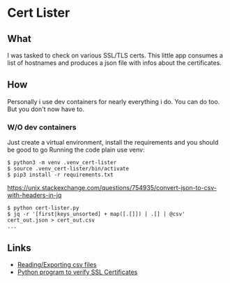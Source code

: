 # Cert Lister

## What
I was tasked to check on various SSL/TLS certs.
This little app consumes a list of hostnames and produces a json file with infos about the certificates.

## How
Personally i use dev containers for nearly everything i do. You can do too.
But you don't now have to.

### W/O dev  containers

Just create a virtual environment, install the requirements and you should be good to go
Running the code plain use venv:
```shell
$ python3 -m venv .venv_cert-lister
$ source .venv_cert-lister/bin/activate
$ pip3 install -r requirements.txt
```

https://unix.stackexchange.com/questions/754935/convert-json-to-csv-with-headers-in-jq

```shell
$ python cert-lister.py
$ jq -r '[first|keys_unsorted] + map([.[]]) | .[] | @csv' cert_out.json > cert_out.csv
...

```

## Links
* [Reading/Exporting csv files](https://docs.python.org/3.11/library/csv.html)
* [Python program to verify SSL Certificates](https://www.askpython.com/python/python-program-to-verify-ssl-certificates)